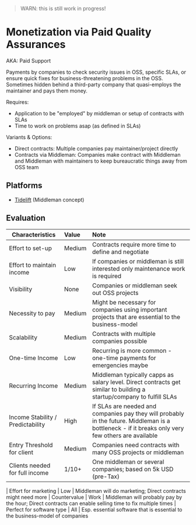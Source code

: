 > WARN: this is still work in progress!

# Monetization via Paid Quality Assurances
AKA: Paid Support

Payments by companies to check security issues in OSS, specific SLAs, or ensure quick fixes for business-threatening problems in the OSS. Sometimes hidden behind a third-party company that quasi-employs the maintainer and pays them money.

Requires:
* Application to be "employed" by middleman or setup of contracts with SLAs
* Time to work on problems asap (as defined in SLAs)

Variants & Options:
* Direct contracts: Multiple companies pay maintainer/project directly
* Contracts via Middleman: Companies make contract with Middleman and Middleman with maintainers to keep bureaucratic things away from OSS team

## Platforms
* [Tidelift](https://tidelift.com/) (Middleman concept)

## Evaluation

| Characteristics                   | Value  | Note |
| --------------------------------- |:------ |:---- |
| Effort to set-up                  | Medium | Contracts require more time to define and negotiate
| Effort to maintain income         | Low    | If companies or middleman is still interested only maintenance work is required
| Visibility                        | None   | Companies or middleman seek out OSS projects
| Necessity to pay                  | Medium | Might be necessary for companies using important projects that are essential to the business-model 
| Scalability                       | Medium | Contracts with multiple companies possible
| One-time Income                   | Low    | Recurring is more common - one-time payments for emergencies maybe
| Recurring Income                  | Medium | Middleman typically capps as salary level. Direct contracts get similar to building a startup/company to fulfill SLAs
| Income Stability / Predictability | High   | If SLAs are needed and companies pay they will probably in the future. Middleman is a bottleneck - if it breaks only very few others are available
| Entry Threshold for client        | Medium | Companies need contracts with many OSS projects or middleman
| Clients needed for full income    | 1/10+  | One middleman or several companies; based on 5k USD (pre-Tax)

| Effort for marketing              | Low    | Middleman will do marketing; Direct contracts might need more
| Countervalue                      | Work   | Middleman will probably pay by the hour; Direct contracts can enable selling time to fix multiple times
| Perfect for software type         | All    | Esp. essential software that is essential to the business-model of companies
